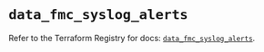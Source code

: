 # `data_fmc_syslog_alerts`

Refer to the Terraform Registry for docs: [`data_fmc_syslog_alerts`](https://registry.terraform.io/providers/ciscodevnet/fmc/1.5.2/docs/data-sources/syslog_alerts).
